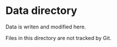 # Data directory
Data is writen and modified here.

Files in this directory are not tracked by Git.
